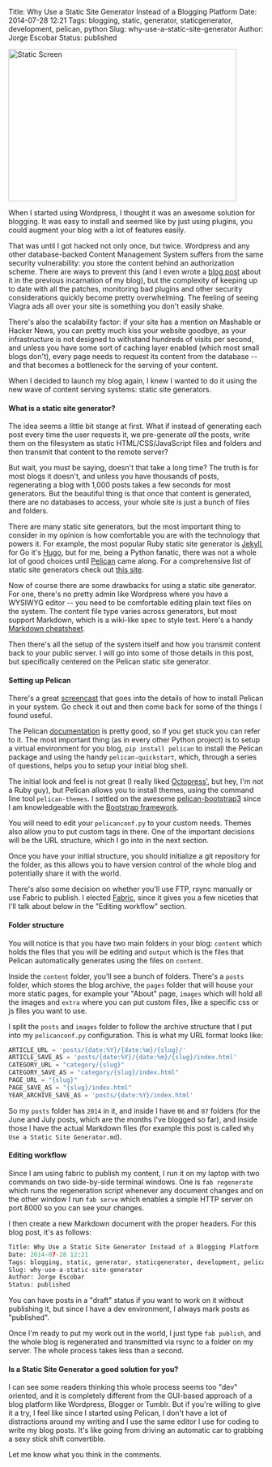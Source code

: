 Title: Why Use a Static Site Generator Instead of a Blogging Platform
Date: 2014-07-28 12:21
Tags: blogging, static, generator, staticgenerator, development, pelican, python
Slug: why-use-a-static-site-generator
Author: Jorge Escobar
Status: published

<img src="http://jungleg.com/images/posts/2014/07/static-screen.jpeg" width="450" height="300" class="img-thumbnail" alt="Static Screen" />

When I started using Wordpress, I thought it was an awesome solution for blogging. It was easy to install and seemed like by just using plugins, you could augment your blog with a lot of features easily.

That was until I got hacked not only once, but twice. Wordpress and any other database-backed Content Management System suffers from the same security vulnerability: you store the content behind an authorization scheme. There are ways to prevent this (and I even wrote a [blog post](https://web.archive.org/web/20100213110721/http://jungleg.com/2009/09/21/feeling-secure-with-the-latest-wordpress-version-think-again-and-7-tips-to-secure-it) about it in the previous incarnation of my blog), but the complexity of keeping up to date with all the patches, monitoring bad plugins and other security considerations quickly become pretty overwhelming. The feeling of seeing Viagra ads all over your site is something you don't easily shake.

There's also the scalability factor: if your site has a mention on Mashable or Hacker News, you can pretty much kiss your website goodbye, as your infrastructure is not designed to withstand hundreds of visits per second, and unless you have some sort of caching layer enabled (which most small blogs don't), every page needs to request its content from the database -- and that becomes a bottleneck for the serving of your content.

When I decided to launch my blog again, I knew I wanted to do it using the new wave of content serving systems: static site generators.

#### What is a static site generator?

The idea seems a little bit stange at first. What if instead of generating each post every time the user requests it, we pre-generate *all* the posts, write them on the filesystem as static HTML/CSS/JavaScript files and folders and then transmit that content to the remote server?

But wait, you must be saying, doesn't that take a long time? The truth is for most blogs it doesn't, and unless you have thousands of posts, regenerating a blog with 1,000 posts takes a few seconds for most generators. But the beautiful thing is that once that content is generated, there are no databases to access, your whole site is just a bunch of files and folders.

There are many static site generators, but the most important thing to consider in my opinion is how comfortable you are with the technology that powers it. For example, the most popular Ruby static site generator is [Jekyll](http://jekyllrb.com/), for Go it's [Hugo](http://hugo.spf13.com/), but for me, being a Python fanatic, there was not a whole lot of good choices until [Pelican](http://blog.getpelican.com/) came along. For a comprehensive list of static site generators check out [this site](http://staticsitegenerators.net/).

Now of course there are some drawbacks for using a static site generator. For one, there's no pretty admin like Wordpress where you have a WYSIWYG editor -- you need to be comfortable editing plain text files on the system. The content file type varies across generators, but most support Markdown, which is a wiki-like spec to style text. Here's a handy [Markdown cheatsheet](https://github.com/adam-p/markdown-here/wiki/Markdown-Cheatsheet).

Then there's all the setup of the system itself and how you transmit content back to your public server. I will go into some of those details in this post, but specifically centered on the Pelican static site generator.

#### Setting up Pelican

There's a great [screencast](http://hackercodex.com/guide/pelican-static-site-generator-install/) that goes into the details of how to install Pelican in your system. Go check it out and then come back for some of the things I found useful.

The Pelican [documentation](http://docs.getpelican.com/en/3.4.0/) is pretty good, so if you get stuck you can refer to it. The most important thing (as in every other Python project) is to setup a virtual environment for you blog, `pip install pelican` to install the Pelican package and using the handy `pelican-quickstart`, which, through a series of questions, helps you to setup your initial blog shell.

The initial look and feel is not great (I really liked [Octopress'](http://octopress.org/), but hey, I'm not a Ruby guy), but Pelican allows you to install themes, using the command line tool `pelican-themes`. I settled on the awesome [pelican-bootstrap3](https://github.com/DandyDev/pelican-bootstrap3) since I am knowledgeable with the [Bootstrap framework](http://getbootstrap.com/).

You will need to edit your `pelicanconf.py` to your custom needs. Themes also allow you to put custom tags in there. One of the important decisions will be the URL structure, which I go into in the next section.

Once you have your initial structure, you should initialize a git repository for the folder, as this allows you to have version control of the whole blog and potentially share it with the world.

There's also some decision on whether you'll use FTP, rsync manually or use Fabric to publish. I elected [Fabric](http://www.fabfile.org/), since it gives you a few niceties that I'll talk about below in the "Editing workflow" section.

#### Folder structure

You will notice is that you have two main folders in your blog: `content` which holds the files that you will be editing and `output` which is the files that Pelican automatically generates using the files on `content`.

Inside the `content` folder, you'll see a bunch of folders. There's a `posts` folder, which stores the blog archive, the `pages` folder that will house your more static pages, for example your "About" page, `images` which will hold all the images and `extra` where you can put custom files, like a specific css or js files you want to use.

I split the `posts` and `images` folder to follow the archive structure that I put into my `pelicanconf.py` configuration. This is what my URL format looks like:

```python
ARTICLE_URL = 'posts/{date:%Y}/{date:%m}/{slug}/'
ARTICLE_SAVE_AS = 'posts/{date:%Y}/{date:%m}/{slug}/index.html'
CATEGORY_URL = "category/{slug}"
CATEGORY_SAVE_AS = "category/{slug}/index.html"
PAGE_URL = "{slug}"
PAGE_SAVE_AS = "{slug}/index.html"
YEAR_ARCHIVE_SAVE_AS = 'posts/{date:%Y}/index.html'
```

So my `posts` folder has `2014` in it, and inside I have `06` and `07` folders (for the June and July posts, which are the months I've blogged so far), and inside those I have the actual Markdown files (for example this post is called `Why Use a Static Site Generator.md`).

#### Editing workflow

Since I am using fabric to publish my content, I run it on my laptop with two commands on two side-by-side terminal windows. One is `fab regenerate` which runs the regeneration script whenever any document changes and on the other window I run `fab serve` which enables a simple HTTP server on port 8000 so you can see your changes.

I then create a new Markdown document with the proper headers. For this blog post, it's as follows:

```python
Title: Why Use a Static Site Generator Instead of a Blogging Platform
Date: 2014-07-28 12:21
Tags: blogging, static, generator, staticgenerator, development, pelican, python
Slug: why-use-a-static-site-generator
Author: Jorge Escobar
Status: published
```

You can have posts in a "draft" status if you want to work on it without publishing it, but since I have a dev environment, I always mark posts as "published".

Once I'm ready to put my work out in the world, I just type `fab publish`, and the whole blog is regenerated and transmitted via rsync to a folder on my server. The whole process takes less than a second.

#### Is a Static Site Generator a good solution for you?

I can see some readers thinking this whole process seems too "dev" oriented, and it is completely different from the GUI-based approach of a blog platform like Wordpress, Blogger or Tumblr. But if you're willing to give it a try, I feel like since I started using Pelican, I don't have a lot of distractions around my writing and I use the same editor I use for coding to write my blog posts. It's like going from driving an automatic car to grabbing a sexy stick shift convertible.

Let me know what you think in the comments.
